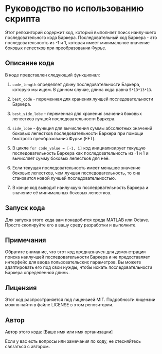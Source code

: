 # Руководство по использованию скрипта

Этот репозиторий содержит код, который выполняет поиск наилучшего последовательного кода Баркера. Последовательный код Баркера - это последовательность из -1 и 1, которая имеет минимальное значение боковых лепестков при преобразовании Фурье.

## Описание кода

В коде представлен следующий функционал:

1. `code_length` определяет длину последовательности Баркера, которую мы ищем. В данном случае, длина кода равна `5*13*13*13`.

2. `best_code` - переменная для хранения лучшей последовательности Баркера.

3. `best_side_lobe` - переменная для хранения значения боковых лепестков лучшей последовательности Баркера.

4. `side_lobe` - функция для вычисления суммы абсолютных значений боковых лепестков последовательности Баркера при помощи быстрого преобразования Фурье (FFT).

5. В цикле `for code_value = [-1, 1]` код инициализирует текущую последовательность Баркера как последовательность из -1 и 1 и вычисляет сумму боковых лепестков для неё.

6. Если текущая последовательность имеет меньшее значение боковых лепестков, чем лучшая последовательность, то она становится новой лучшей последовательностью.

7. В конце код выводит наилучшую последовательность Баркера и значение её минимальных боковых лепестков.

## Запуск кода

Для запуска этого кода вам понадобится среда MATLAB или Octave. Просто скопируйте его в вашу среду разработки и выполните.

## Примечания

Обратите внимание, что этот код предназначен для демонстрации поиска наилучшей последовательности Баркера и не предоставляет интерфейс для ввода пользовательских параметров. Вы можете адаптировать его под свои нужды, чтобы искать последовательности Баркера определенной длины.

## Лицензия

Этот код распространяется под лицензией MIT. Подробности лицензии можно найти в файле LICENSE в этом репозитории.

## Автор

Автор этого кода: [Ваше имя или имя организации]

Если у вас есть вопросы или замечания по коду, не стесняйтесь связаться с автором.
